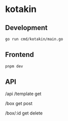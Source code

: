# kotakin

## Development

```sh
go run cmd/kotakin/main.go
```

## Frontend

```sh
pnpm dev
```

## API

/api
  /template
    get

  /box
    get
    post

  /box/:id
    get
    delete
